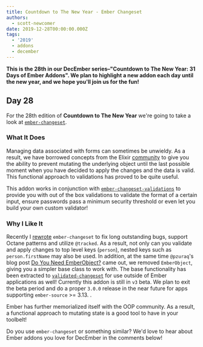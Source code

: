 ```yaml
---
title: Countdown to The New Year - Ember Changeset
authors:
  - scott-newcomer
date: 2019-12-28T00:00:00.000Z
tags:
  - '2019'
  - addons
  - december
---
```



**This is the 28th in our DecEmber series–"Countdown to The New Year: 31 Days of Ember Addons". We plan to highlight a new addon each day until the new year, and we hope you'll join us for the fun!**

## Day 28

For the 28th edition of **Countdown to The New Year** we're going to take a
look at [`ember-changeset`](https://emberobserver.com/addons/ember-changeset).

<!-- READMORE -->

### What It Does

Managing data associated with forms can sometimes be unwieldy. As a result, we have borrowed concepts from the Elixir [community](https://hexdocs.pm/ecto/Ecto.Changeset.html#content) to give you the ability to prevent mutating the underlying object until the last possible moment when you have decided to apply the changes and the data is valid. This functional approach to validations has proved to be quite useful.

This addon works in conjunction with [`ember-changeset-validations`](https://github.com/poteto/ember-changeset-validations/) to provide you with out of the box validations to validate the format of a certain input, ensure passwords pass a minimum security threshold or even let you build your own custom validator!

### Why I Like It

Recently I [rewrote](https://github.com/poteto/ember-changeset/pull/379) `ember-changeset` to fix long outstanding bugs, support Octane patterns and utilize `@tracked`. As a result, not only can you validate and apply changes to top level keys (`person`), nested keys such as `person.firstName` may also be used.  In addition, at the same time `@pzuraq`'s blog post [Do You Need EmberObject?](https://www.pzuraq.com/do-you-need-ember-object/) came out, we removed `EmberObject`, giving you a simpler base class to work with. The base functionality has been extracted to [`validated-changeset`](https://github.com/validated-changeset/validated-changeset) for use outside of Ember applications as well! Currently this addon is still in `v3` beta. We plan to exit the beta period and do a proper `3.0.0` release in the near future for apps supporting `ember-source` >= 3.13. .

Ember has further memorialized itself with the OOP community. As a result, a functional approach to mutating state is a good tool to have in your toolbelt!

Do you use `ember-changeset` or something similar? We'd love to hear about Ember addons you love for DecEmber in the comments below!
